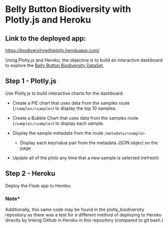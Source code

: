 # Belly Button Biodiversity with Plotly.js and Heroku

## Link to the deployed app:

https://biodiversitywithplotly.herokuapp.com/

Using Plotly.js and Heroku, the objective is to build an interactive dashboard to explore the [Belly Button Biodiversity DataSet](http://robdunnlab.com/projects/belly-button-biodiversity/).

## Step 1 - Plotly.js

Use Plotly.js to build interactive charts for the dashboard.

* Create a PIE chart that uses data from the samples route (`/samples/<sample>`) to display the top 10 samples.

* Create a Bubble Chart that uses data from the samples route (`/samples/<sample>`) to display each sample.

* Display the sample metadata from the route `/metadata/<sample>`

  * Display each key/value pair from the metadata JSON object on the page

* Update all of the plots any time that a new sample is selected (refresh)

## Step 2 - Heroku
Deploy the Flask app to Heroku.

### ******Note*******
Additionally, this same code may be found in the plotly_biodiversity repository as there was a test for a different method of deploying to Heroku directly by linking Github in Heroku in this repository (compared to git bash.)
